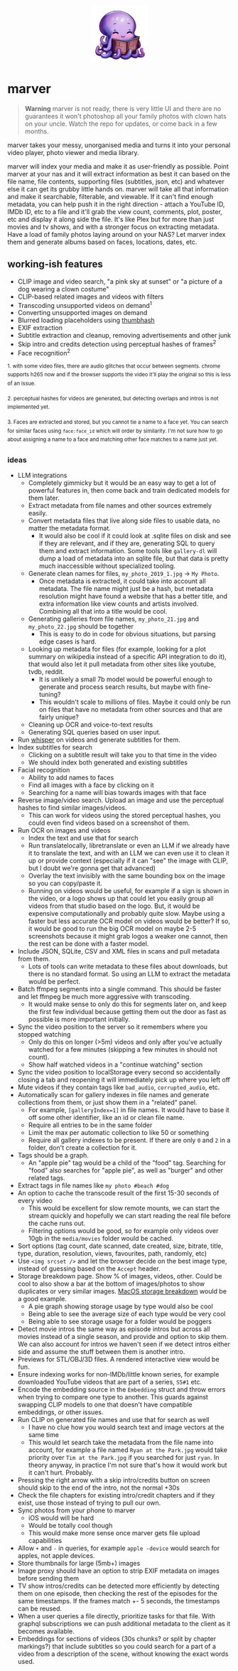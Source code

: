 <p align="center">
  <img src="./assets/logo-large.png" height="128" width="128" />
</p>

# marver

> **Warning**
> marver is not ready, there is very little UI and there are no guarantees it won't photoshop all your family photos with clown hats on your uncle. Watch the repo for updates, or come back in a few months.

marver takes your messy, unorganised media and turns it into your personal video player, photo viewer and media library.

marver will index your media and make it as user-friendly as possible. Point marver at your nas and it will extract information as best it can based on the file name, file contents, supporting files (subtitles, json, etc) and whatever else it can get its grubby little hands on. marver will take all that information and make it searchable, filterable, and viewable. If it can't find enough metadata, you can help push it in the right direction - attach a YouTube ID, IMDb ID, etc to a file and it'll grab the view count, comments, plot, poster, etc and display it along side the file. It's like Plex but for more than just movies and tv shows, and with a stronger focus on extracting metadata. Have a load of family photos laying around on your NAS? Let marver index them and generate albums based on faces, locations, dates, etc.

## working-ish features

- CLIP image and video search, "a pink sky at sunset" or "a picture of a dog wearing a clown costume"
- CLIP-based related images and videos with filters
- Transcoding unsupported videos on demand<sup>1</sup>
- Converting unsupported images on demand
- Blurred loading placeholders using [thumbhash](https://evanw.github.io/thumbhash/)
- EXIF extraction
- Subtitle extraction and cleanup, removing advertisements and other junk
- Skip intro and credits detection using perceptual hashes of frames<sup>2</sup>
- Face recognition<sup>2</sup>

<sup>1. with some video files, there are audio glitches that occur between segments. chrome supports h265 now and if the browser supports the video it'll play the original so this is less of an issue.</sup>

<sup>2. perceptual hashes for videos are generated, but detecting overlaps and intros is not implemented yet.</sup>

<sup>3. Faces are extracted and stored, but you cannot tie a name to a face yet. You can search for similar faces using `face:face_id` which will order by similarity. I'm not sure how to go about assigning a name to a face and matching other face matches to a name just yet.</sup>

### ideas

- LLM integrations
  - Completely gimmicky but it would be an easy way to get a lot of powerful features in, then come back and train dedicated models for them later.
  - Extract metadata from file names and other sources extremely easily.
  - Convert metadata files that live along side files to usable data, no matter the metadata format.
    - It would also be cool if it could look at .sqlite files on disk and see if they are relevant, and if they are, generating SQL to query them and extract information. Some tools like `gallery-dl` will dump a load of metadata into an sqlite file, but that data is pretty much inaccessible without specialized tooling.
  - Generate clean names for files, `my_photo_2019_1.jpg` -> `My Photo`.
    - Once metadata is extracted, it could take into account all metadata. The file name might just be a hash, but metadata resolution might have found a website that has a better title, and extra information like view counts and artists involved. Combining all that into a title would be cool.
  - Generating galleries from file names, `my_photo_21.jpg` and `my_photo_22.jpg` should be together
    - This is easy to do in code for obvious situations, but parsing edge cases is hard.
  - Looking up metadata for files (for example, looking for a plot summary on wikipedia instead of a specific API integration to do it), that would also let it pull metadata from other sites like youtube, tvdb, reddit.
    - It is unlikely a small 7b model would be powerful enough to generate and process search results, but maybe with fine-tuning?
    - This wouldn't scale to millions of files. Maybe it could only be run on files that have no metadata from other sources and that are fairly unique?
  - Cleaning up OCR and voice-to-text results
  - Generating SQL queries based on user input.
- Run [whisper](https://github.com/openai/whisper) on videos and generate subtitles for them.
- Index subtitles for search
  - Clicking on a subtitle result will take you to that time in the video
  - We should index both generated and existing subtitles
- Facial recognition
  - Ability to add names to faces
  - Find all images with a face by clicking on it
  - Searching for a name will bias towards images with that face
- Reverse image/video search. Upload an image and use the perceptual hashes to find similar images/videos.
  - This can work for videos using the stored perceptual hashes, you could even find videos based on a screenshot of them.
- Run OCR on images and videos
  - Index the text and use that for search
  - Run translatelocally, libretranslate or even an LLM if we already have it to translate the text, and with an LLM we can even use it to clean it up or provide context (especially if it can "see" the image with CLIP, but I doubt we're gonna get that advanced)
  - Overlay the text invisibly with the same bounding box on the image so you can copy/paste it.
  - Running on videos would be useful, for example if a sign is shown in the video, or a logo shows up that could let you easily group all videos from that studio based on the logo. But, it would be expensive computationally and probably quite slow. Maybe using a faster but less accurate OCR model on videos would be better? If so, it would be good to run the big OCR model on maybe 2-5 screenshots because it might grab logos a weaker one cannot, then the rest can be done with a faster model.
- Include JSON, SQLite, CSV and XML files in scans and pull metadata from them.
  - Lots of tools can write metadata to these files about downloads, but there is no standard format. So using an LLM to extract the metadata would be perfect.
- Batch ffmpeg segments into a single command. This should be faster and let ffmpeg be much more aggressive with transcoding.
  - It would make sense to only do this for segments later on, and keep the first few individual because getting them out the door as fast as possible is more important initially.
- Sync the video position to the server so it remembers where you stopped watching
  - Only do this on longer (>5m) videos and only after you've actually watched for a few minutes (skipping a few minutes in should not count).
  - Show half watched videos in a "continue watching" section
- Sync the video position to localStorage every second so accidentally closing a tab and reopening it will immediately pick up where you left off
- Mute videos if they contain tags like `bad_audio`, `corrupted_audio`, etc.
- Automatically scan for gallery indexes in file names and generate collections from them, or just show them in a "related" panel.
  - For example, `[galleryIndex=1]` in file names. It would have to base it off some other identifier, like an id or clean file name.
  - Require all entries to be in the same folder
  - Limit the max per automatic collection to like 50 or something
  - Require all gallery indexes to be present. If there are only `0` and `2` in a folder, don't create a collection for it.
- Tags should be a graph.
  - An "apple pie" tag would be a child of the "food" tag. Searching for "food" also searches for "apple pie", as well as "burger" and other related tags.
- Extract tags in file names like `my photo #beach #dog`
- An option to cache the transcode result of the first 15-30 seconds of every video
  - This would be excellent for slow remote mounts, we can start the stream quickly and hopefully we can start reading the real file before the cache runs out.
  - Filtering options would be good, so for example only videos over 10gb in the `media/movies` folder would be cached.
- Sort options (tag count, date scanned, date created, size, bitrate, title, type, duration, resolution, views, favourites, path, randomly, etc)
- Use `<img srcset />` and let the browser decide on the best image type, instead of guessing based on the `Accept` header.
- Storage breakdown page. Show % of images, videos, other. Could be cool to also show a bar at the bottom of images/photos to show duplicates or very similar images. [MacOS storage breakdown](https://i.imgur.com/hoBR9zF.png) would be a good example.
  - A pie graph showing storage usage by type would also be cool
  - Being able to see the average size of each type would be very cool
  - Being able to see storage usage for a folder would be poggers
- Detect movie intros the same way as episode intros but across all movies instead of a single season, and provide and option to skip them. We can also account for intros we haven't seen if we detect intros either side and assume the stuff between them is another intro.
- Previews for STL/OBJ/3D files. A rendered interactive view would be fun.
- Ensure indexing works for non-IMDb/little known series, for example downloaded YouTube videos that are part of a series, `S5#1` etc.
- Encode the embedding source in the `Embedding` struct and throw errors when trying to compare one type to another. This guards against swapping CLIP models to one that doesn't have compatible embeddings, or other issues.
- Run CLIP on generated file names and use that for search as well
  - I have no clue how you would search text and image vectors at the same time
  - This would let search take the metadata from the file name into account, for example a file named `Ryan at the Park.jpg` would take priority over `Tim at the Park.jpg` if you searched for just `ryan`. In theory anyway, in practice I'm not sure that's how it would work but it can't hurt. Probably.
- Pressing the right arrow with a skip intro/credits button on screen should skip to the end of the intro, not the normal +30s
- Check the file chapters for existing intro/credit chapters and if they exist, use those instead of trying to pull our own.
- Sync photos from your phone to marver
  - iOS would will be hard
  - Would be totally cool though
  - This would make more sense once marver gets file upload capabilities
- Allow `+` and `-` in queries, for example `apple -device` would search for apples, not apple devices.
- Store thumbnails for large (5mb+) images
- Image proxy should have an option to strip EXIF metadata on images before sending them
- TV show intros/credits can be detected more efficiently by detecting them on one episode, then checking the rest of the episodes for the same timestamps. If the frames match +- 5 seconds, the timestamps can be reused.
- When a user queries a file directly, prioritize tasks for that file. With graphql subscriptions we can push additional metadata to the client as it becomes available.
- Embeddings for sections of videos (30s chunks? or split by chapter markings?) that include subtitles so you could search for a part of a video from a description of the scene, without knowing the exact words used.
